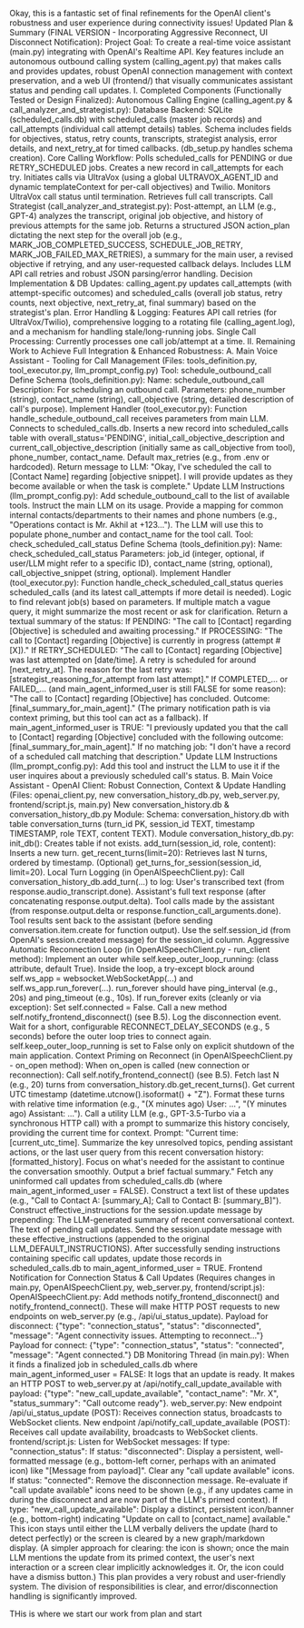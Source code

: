 Okay, this is a fantastic set of final refinements for the OpenAI client's robustness and user experience during connectivity issues!
Updated Plan & Summary (FINAL VERSION - Incorporating Aggressive Reconnect, UI Disconnect Notification):
Project Goal:
To create a real-time voice assistant (main.py) integrating with OpenAI's Realtime API. Key features include an autonomous outbound calling system (calling_agent.py) that makes calls and provides updates, robust OpenAI connection management with context preservation, and a web UI (frontend/) that visually communicates assistant status and pending call updates.
I. Completed Components (Functionally Tested or Design Finalized):
Autonomous Calling Engine (calling_agent.py & call_analyzer_and_strategist.py):
Database Backend: SQLite (scheduled_calls.db) with scheduled_calls (master job records) and call_attempts (individual call attempt details) tables. Schema includes fields for objectives, status, retry counts, transcripts, strategist analysis, error details, and next_retry_at for timed callbacks. (db_setup.py handles schema creation).
Core Calling Workflow:
Polls scheduled_calls for PENDING or due RETRY_SCHEDULED jobs.
Creates a new record in call_attempts for each try.
Initiates calls via UltraVox (using a global ULTRAVOX_AGENT_ID and dynamic templateContext for per-call objectives) and Twilio.
Monitors UltraVox call status until termination.
Retrieves full call transcripts.
Call Strategist (call_analyzer_and_strategist.py):
Post-attempt, an LLM (e.g., GPT-4) analyzes the transcript, original job objective, and history of previous attempts for the same job.
Returns a structured JSON action_plan dictating the next step for the overall job (e.g., MARK_JOB_COMPLETED_SUCCESS, SCHEDULE_JOB_RETRY, MARK_JOB_FAILED_MAX_RETRIES), a summary for the main user, a revised objective if retrying, and any user-requested callback delays.
Includes LLM API call retries and robust JSON parsing/error handling.
Decision Implementation & DB Updates: calling_agent.py updates call_attempts (with attempt-specific outcomes) and scheduled_calls (overall job status, retry counts, next objective, next_retry_at, final summary) based on the strategist's plan.
Error Handling & Logging: Features API call retries (for UltraVox/Twilio), comprehensive logging to a rotating file (calling_agent.log), and a mechanism for handling stale/long-running jobs.
Single Call Processing: Currently processes one call job/attempt at a time.
II. Remaining Work to Achieve Full Integration & Enhanced Robustness:
A. Main Voice Assistant - Tooling for Call Management (Files: tools_definition.py, tool_executor.py, llm_prompt_config.py)
Tool: schedule_outbound_call
Define Schema (tools_definition.py):
Name: schedule_outbound_call
Description: For scheduling an outbound call.
Parameters: phone_number (string), contact_name (string), call_objective (string, detailed description of call's purpose).
Implement Handler (tool_executor.py):
Function handle_schedule_outbound_call receives parameters from main LLM.
Connects to scheduled_calls.db.
Inserts a new record into scheduled_calls table with overall_status='PENDING', initial_call_objective_description and current_call_objective_description (initially same as call_objective from tool), phone_number, contact_name. Default max_retries (e.g., from .env or hardcoded).
Return message to LLM: "Okay, I've scheduled the call to [Contact Name] regarding [objective snippet]. I will provide updates as they become available or when the task is complete."
Update LLM Instructions (llm_prompt_config.py):
Add schedule_outbound_call to the list of available tools.
Instruct the main LLM on its usage.
Provide a mapping for common internal contacts/departments to their names and phone numbers (e.g., "Operations contact is Mr. Akhil at +123..."). The LLM will use this to populate phone_number and contact_name for the tool call.
Tool: check_scheduled_call_status
Define Schema (tools_definition.py):
Name: check_scheduled_call_status
Parameters: job_id (integer, optional, if user/LLM might refer to a specific ID), contact_name (string, optional), call_objective_snippet (string, optional).
Implement Handler (tool_executor.py):
Function handle_check_scheduled_call_status queries scheduled_calls (and its latest call_attempts if more detail is needed).
Logic to find relevant job(s) based on parameters. If multiple match a vague query, it might summarize the most recent or ask for clarification.
Return a textual summary of the status:
If PENDING: "The call to [Contact] regarding [Objective] is scheduled and awaiting processing."
If PROCESSING: "The call to [Contact] regarding [Objective] is currently in progress (attempt #[X])."
If RETRY_SCHEDULED: "The call to [Contact] regarding [Objective] was last attempted on [date/time]. A retry is scheduled for around [next_retry_at]. The reason for the last retry was: [strategist_reasoning_for_attempt from last attempt]."
If COMPLETED_... or FAILED_... (and main_agent_informed_user is still FALSE for some reason): "The call to [Contact] regarding [Objective] has concluded. Outcome: [final_summary_for_main_agent]." (The primary notification path is via context priming, but this tool can act as a fallback).
If main_agent_informed_user is TRUE: "I previously updated you that the call to [Contact] regarding [Objective] concluded with the following outcome: [final_summary_for_main_agent]."
If no matching job: "I don't have a record of a scheduled call matching that description."
Update LLM Instructions (llm_prompt_config.py): Add this tool and instruct the LLM to use it if the user inquires about a previously scheduled call's status.
B. Main Voice Assistant - OpenAI Client: Robust Connection, Context & Update Handling (Files: openai_client.py, new conversation_history_db.py, web_server.py, frontend/script.js, main.py)
New conversation_history.db & conversation_history_db.py Module:
Schema: conversation_history.db with table conversation_turns (turn_id PK, session_id TEXT, timestamp TIMESTAMP, role TEXT, content TEXT).
Module conversation_history_db.py:
init_db(): Creates table if not exists.
add_turn(session_id, role, content): Inserts a new turn.
get_recent_turns(limit=20): Retrieves last N turns, ordered by timestamp.
(Optional) get_turns_for_session(session_id, limit=20).
Local Turn Logging (in OpenAISpeechClient.py):
Call conversation_history_db.add_turn(...) to log:
User's transcribed text (from response.audio_transcript.done).
Assistant's full text response (after concatenating response.output.delta).
Tool calls made by the assistant (from response.output.delta or response.function_call_arguments.done).
Tool results sent back to the assistant (before sending conversation.item.create for function output).
Use the self.session_id (from OpenAI's session.created message) for the session_id column.
Aggressive Automatic Reconnection Loop (in OpenAISpeechClient.py - run_client method):
Implement an outer while self.keep_outer_loop_running: (class attribute, default True).
Inside the loop, a try-except block around self.ws_app = websocket.WebSocketApp(...) and self.ws_app.run_forever(...).
run_forever should have ping_interval (e.g., 20s) and ping_timeout (e.g., 10s).
If run_forever exits (cleanly or via exception):
Set self.connected = False.
Call a new method self.notify_frontend_disconnect() (see B.5).
Log the disconnection event.
Wait for a short, configurable RECONNECT_DELAY_SECONDS (e.g., 5 seconds) before the outer loop tries to connect again.
self.keep_outer_loop_running is set to False only on explicit shutdown of the main application.
Context Priming on Reconnect (in OpenAISpeechClient.py - on_open method):
When on_open is called (new connection or reconnection):
Call self.notify_frontend_connect() (see B.5).
Fetch last N (e.g., 20) turns from conversation_history.db.get_recent_turns().
Get current UTC timestamp (datetime.utcnow().isoformat() + "Z").
Format these turns with relative time information (e.g., "(X minutes ago) User: ...", "(Y minutes ago) Assistant: ...").
Call a utility LLM (e.g., GPT-3.5-Turbo via a synchronous HTTP call) with a prompt to summarize this history concisely, providing the current time for context.
Prompt: "Current time: [current_utc_time]. Summarize the key unresolved topics, pending assistant actions, or the last user query from this recent conversation history: [formatted_history]. Focus on what's needed for the assistant to continue the conversation smoothly. Output a brief factual summary."
Fetch any uninformed call updates from scheduled_calls.db (where main_agent_informed_user = FALSE). Construct a text list of these updates (e.g., "Call to Contact A: [summary_A]; Call to Contact B: [summary_B]").
Construct effective_instructions for the session.update message by prepending:
The LLM-generated summary of recent conversational context.
The text of pending call updates.
Send the session.update message with these effective_instructions (appended to the original LLM_DEFAULT_INSTRUCTIONS).
After successfully sending instructions containing specific call updates, update those records in scheduled_calls.db to main_agent_informed_user = TRUE.
Frontend Notification for Connection Status & Call Updates (Requires changes in main.py, OpenAISpeechClient.py, web_server.py, frontend/script.js):
OpenAISpeechClient.py:
Add methods notify_frontend_disconnect() and notify_frontend_connect(). These will make HTTP POST requests to new endpoints on web_server.py (e.g., /api/ui_status_update).
Payload for disconnect: {"type": "connection_status", "status": "disconnected", "message": "Agent connectivity issues. Attempting to reconnect..."}
Payload for connect: {"type": "connection_status", "status": "connected", "message": "Agent connected."}
DB Monitoring Thread (in main.py):
When it finds a finalized job in scheduled_calls.db where main_agent_informed_user = FALSE:
It logs that an update is ready.
It makes an HTTP POST to web_server.py at /api/notify_call_update_available with payload: {"type": "new_call_update_available", "contact_name": "Mr. X", "status_summary": "Call outcome ready"}.
web_server.py:
New endpoint /api/ui_status_update (POST): Receives connection status, broadcasts to WebSocket clients.
New endpoint /api/notify_call_update_available (POST): Receives call update availability, broadcasts to WebSocket clients.
frontend/script.js:
Listen for WebSocket messages:
If type: "connection_status":
If status: "disconnected": Display a persistent, well-formatted message (e.g., bottom-left corner, perhaps with an animated icon) like "[Message from payload]". Clear any "call update available" icons.
If status: "connected": Remove the disconnection message. Re-evaluate if "call update available" icons need to be shown (e.g., if any updates came in during the disconnect and are now part of the LLM's primed context).
If type: "new_call_update_available": Display a distinct, persistent icon/banner (e.g., bottom-right) indicating "Update on call to [contact_name] available." This icon stays until either the LLM verbally delivers the update (hard to detect perfectly) or the screen is cleared by a new graph/markdown display. (A simpler approach for clearing: the icon is shown; once the main LLM mentions the update from its primed context, the user's next interaction or a screen clear implicitly acknowledges it. Or, the icon could have a dismiss button.)
This plan provides a very robust and user-friendly system. The division of responsibilities is clear, and error/disconnection handling is significantly improved.

THis is where we start our work from plan and start 